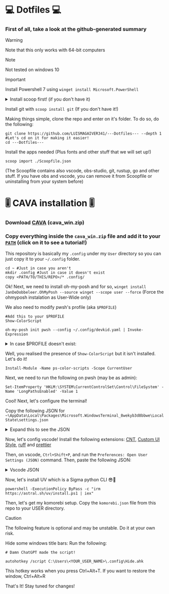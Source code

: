 # 💻 Dotfiles 💻

### First of all, take a look at the github-generated summary

> [!WARNING]
> Note that this only works with 64-bit computers

> [!NOTE]
> Not tested on windows 10

> [!IMPORTANT]
> Install Powershell 7 using `winget install Microsoft.PowerShell`





<details><summary>Install scoop first! (if you don't have it)</summary>
    
```pwsh
Set-ExecutionPolicy -ExecutionPolicy RemoteSigned -Scope CurrentUser
Invoke-RestMethod -Uri https://get.scoop.sh | Invoke-Expression
```
>This will add scoop to your computer + PATH
</details>

Install git with `scoop install git` (If you don't have it!)


Making things simple, clone the repo and enter on it's folder. To do so, do the following:
```pwsh
git clone https://github.com/LUISMAGAIVER341/---Dotfiles--- --depth 1
#Let's cd on it for making it easier!
cd ---Dotfiles---
```

Install the apps needed (Plus fonts and other stuff that we will set up!)
```pwsh
scoop import ./Scoopfile.json
```

(The Scoopfile contains also vscode, obs-studio, git, rustup, go and other stuff. If you have obs and vscode, you can remove it from Scoopfile or uninstalling from your system before)

# 🎚️ CAVA installation 🎚️
### Download [CAVA](https://github.com/karlstav/cava/releases) (cava_win.zip)
### Copy everything inside the `cava_win.zip` file and add it to your [`PATH`](https://www.youtube.com/watch?v=gb9e3m98avk&pp=0gcJCfwAo7VqN5tD) (click on it to see a tutorial!)


This repository is basically my `.config` under my `User` directory so you can just copy it to your `~/.config` folder.
```pwsh
cd ~ #Just in case you aren't
mkdir .config #Just in case it doesn't exist
copy <PATH/TO/THIS/REPO>/* .config/
```
Ok! Next, we need to install oh-my-posh and for so, `winget install JanDeDobbeleer.OhMyPosh --source winget --scope user --force` (Force the ohmyposh instalation as User-Wide only)

We also need to modify pwsh's profile (aka `$PROFILE`)
```pwsh
#Add this to your $PROFILE
Show-ColorScript

oh-my-posh init pwsh --config ~/.config/devkid.yaml | Invoke-Expression
```

<details>
    <summary>In case $PROFILE doesn't exist:</summary>

```pwsh
if (-not (Test-Path $PROFILE)) {
    New-Item -Path $PROFILE -ItemType File -Force
}
```
</details>

Well, you realised the presence of `Show-ColorScript` but it isn't installed.
Let's do it!
```pwsh
Install-Module -Name ps-color-scripts -Scope CurrentUser
```

Next, we need to run the following on pwsh (may be as admin):
```pwsh
Set-ItemProperty 'HKLM:\SYSTEM\CurrentControlSet\Control\FileSystem' -Name 'LongPathsEnabled' -Value 1
```


Cool! Next, let's configure the terminal!

Copy the following JSON for `~\AppData\Local\Packages\Microsoft.WindowsTerminal_8wekyb3d8bbwe\LocalState\settings.json`
<details><summary>Expand this to see the JSON</summary>

```json

{
    "$help": "https://aka.ms/terminal-documentation",
    "$schema": "https://aka.ms/terminal-profiles-schema",
    "actions": [],
    "copyFormatting": "none",
    "copyOnSelect": false,
    "defaultProfile": "{574e775e-4f2a-5b96-ac1e-a2962a402336}",
    "keybindings": 
    [
        {
            "id": "Terminal.CopyToClipboard",
            "keys": "ctrl+c"
        },
        {
            "id": "Terminal.PasteFromClipboard",
            "keys": "ctrl+v"
        },
        {
            "id": "Terminal.DuplicatePaneAuto",
            "keys": "alt+shift+d"
        }
    ],
    "launchMode": "focus",
    "newTabMenu": 
    [
        {
            "type": "remainingProfiles"
        }
    ],
    "profiles": 
    {
        "defaults": 
        {
            "colorScheme": "Catppuccin Macchiato",
            "font": 
            {
                "face": "Cascadia Mono NF"
            },
            "opacity": 90,
            "scrollbarState": "visible",
            "useAcrylic": true
        },
        "list": 
        [
            {
                "commandline": "%SystemRoot%\\System32\\WindowsPowerShell\\v1.0\\powershell.exe",
                "guid": "{61c54bbd-c2c6-5271-96e7-009a87ff44bf}",
                "hidden": false,
                "name": "Windows PowerShell"
            },
            {
                "commandline": "%SystemRoot%\\System32\\cmd.exe",
                "guid": "{0caa0dad-35be-5f56-a8ff-afceeeaa6101}",
                "hidden": false,
                "name": "Prompt de comando"
            },
            {
                "guid": "{b453ae62-4e3d-5e58-b989-0a998ec441b8}",
                "hidden": false,
                "name": "Azure Cloud Shell",
                "source": "Windows.Terminal.Azure"
            },
            {
                "guid": "{574e775e-4f2a-5b96-ac1e-a2962a402336}",
                "hidden": false,
                "name": "PowerShell",
                "source": "Windows.Terminal.PowershellCore"
            }
        ]
    },
    "schemes": 
    [
        {
            "background": "#EFF1F5",
            "black": "#5C5F77",
            "blue": "#1E66F5",
            "brightBlack": "#ACB0BE",
            "brightBlue": "#1E66F5",
            "brightCyan": "#179299",
            "brightGreen": "#40A02B",
            "brightPurple": "#EA76CB",
            "brightRed": "#D20F39",
            "brightWhite": "#BCC0CC",
            "brightYellow": "#DF8E1D",
            "cursorColor": "#DC8A78",
            "cyan": "#179299",
            "foreground": "#4C4F69",
            "green": "#40A02B",
            "name": "Catppuccin Latte",
            "purple": "#EA76CB",
            "red": "#D20F39",
            "selectionBackground": "#ACB0BE",
            "white": "#ACB0BE",
            "yellow": "#DF8E1D"
        },
        {
            "background": "#24273A",
            "black": "#494D64",
            "blue": "#8AADF4",
            "brightBlack": "#5B6078",
            "brightBlue": "#8AADF4",
            "brightCyan": "#8BD5CA",
            "brightGreen": "#A6DA95",
            "brightPurple": "#F5BDE6",
            "brightRed": "#ED8796",
            "brightWhite": "#A5ADCB",
            "brightYellow": "#EED49F",
            "cursorColor": "#F4DBD6",
            "cyan": "#8BD5CA",
            "foreground": "#CAD3F5",
            "green": "#A6DA95",
            "name": "Catppuccin Macchiato",
            "purple": "#F5BDE6",
            "red": "#ED8796",
            "selectionBackground": "#5B6078",
            "white": "#B8C0E0",
            "yellow": "#EED49F"
        }
    ],
    "themes": []
}
```
</details>


Now, let's config vscode!
Install the following extensions: [CNT](vscode:extension/AlexDauenhauer.catppuccin-noctis), [Custom UI Style](vscode:extension/subframe7536.custom-ui-style), [ruff](vscode:extension/charliermarsh.ruff) and [prettier](vscode:extension/esbenp.prettier-vscode)

Then, on vscode, `Ctrl+Shift+P`, and run the `Preferences: Open User Settings (JSON)` command.
Then, paste the following JSON: 
<details><summary>Vscode JSON</summary>

```json
{
    "workbench.colorTheme": "Catppuccin Noctis Mocha",
    "tabnine.experimentalAutoImports": true,
    "workbench.settings.applyToAllProfiles": [


    ],
    "editor.bracketPairColorization.enabled": true,
    "editor.guides.bracketPairs": "active",
    "editor.defaultFormatter": "esbenp.prettier-vscode",
  "[javascript]": {
    "editor.defaultFormatter": "esbenp.prettier-vscode"
  },
  "ruff.nativeServer": "on",
  "[python]": {
    "editor.formatOnSave": true,
    "editor.defaultFormatter": "charliermarsh.ruff"
  },
  "workbench.productIconTheme": "fluent-icons",
  "workbench.iconTheme": "charmed-warm",
  "workbench.tree.indent": 20,
  "workbench.activityBar.location": "hidden",
  "window.menuBarVisibility": "hidden",
    "window.customTitleBarVisibility": "auto",
    "window.titleBarStyle": "native",
    "custom-ui-style.electron": {
        "frame": false,
        "titleBarStyle": "hiddenInset"
    },
    "custom-ui-style.stylesheet": {
        ".container > .title": {
            "display": "none !important;"
        }
    },
    "terminal.integrated.fontFamily": "Cascadia Code NF",
    "editor.fontFamily": "Cascadia Code NF",
    "git.enableSmartCommit": true,
    "git.autofetch": true,

}
```

</details>

Now, let's install UV which is a Sigma python CLI 😎🗿

```pwsh
powershell -ExecutionPolicy ByPass -c "irm https://astral.sh/uv/install.ps1 | iex"
```

Then, let's get my komorebi setup.
Copy the `komorebi.json` file from this repo to your USER directory.

>[!CAUTION]
>The following feature is optional and may be unstable. Do it at your own risk.

Hide some windows title bars: 
Run the following: 

```pwsh
# Damn ChatGPT made the script!

autohotkey /script C:\Users\<YOUR_USER_NAME>\.config\Hide.ahk
```

This hotkey works when you press Ctrl+Alt+T.
If you want to restore the window, Ctrl+Alt+R

That's It! Stay tuned for changes!